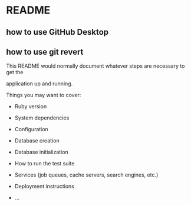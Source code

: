 # README
## how to use GitHub Desktop
## how to use git revert
This README would normally document whatever steps are necessary to get the

application up and running.

Things you may want to cover:

* Ruby version

* System dependencies

* Configuration

* Database creation

* Database initialization

* How to run the test suite

* Services (job queues, cache servers, search engines, etc.)

* Deployment instructions

* ...
